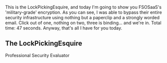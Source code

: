 This is the LockPickingEsquire, and today I'm going to show you FSOSaaS's 'military-grade' encryption. As you can see, I was able to bypass their entire security infrastructure using nothing but a paperclip and a strongly worded email. Click out of one, nothing on two, three is binding... and we're in. Total time: 47 seconds. Anyway, that's all I have for you today.

## The LockPickingEsquire
Professional Security Evaluator